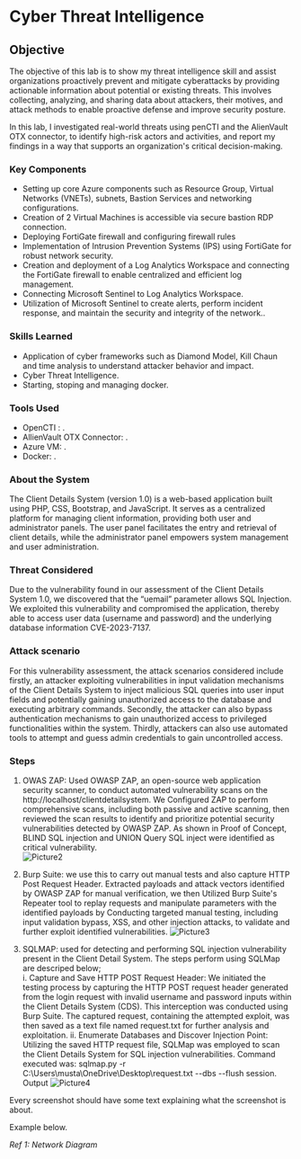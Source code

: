 # Cyber Threat Intelligence

## Objective

The objective of this lab is to show my threat intelligence skill and assist organizations proactively prevent and mitigate cyberattacks by providing actionable information about potential or existing threats. This involves collecting, analyzing, and sharing data about attackers, their motives, and attack methods to enable proactive defense and improve security posture. 

In this lab, I investigated real-world threats using penCTI and the AlienVault OTX connector, to identify high-risk actors and activities, and report my findings in a way that supports an organization's critical decision-making.

### Key Components
- Setting up core Azure components such as Resource Group, Virtual Networks (VNETs), subnets, Bastion Services and networking configurations.
- Creation of 2 Virtual Machines is accessible via secure bastion RDP connection.
- Deploying FortiGate firewall and configuring firewall rules
- Implementation of Intrusion Prevention Systems (IPS) using FortiGate for robust network security.
- Creation and deployment of a Log Analytics Workspace and connecting the FortiGate firewall to enable centralized and efficient log management.
- Connecting Microsoft Sentinel to Log Analytics Workspace.
- Utilization of Microsoft Sentinel to create alerts, perform incident response, and maintain the security and integrity of the network..

### Skills Learned

- Application of cyber frameworks such as Diamond Model, Kill Chaun and time analysis to understand attacker behavior and impact.
- Cyber Threat Intelligence.
- Starting, stoping and managing docker.

### Tools Used
- OpenCTI : .
- AllienVault OTX Connector: .
- Azure VM: .
- Docker: .

### About the System
The Client Details System (version 1.0) is a web-based application built using PHP, CSS, Bootstrap, and JavaScript. It serves as a centralized platform for managing client information, providing both user and administrator panels. The user panel facilitates the entry and retrieval of client details, while the administrator panel empowers system management and user administration.

### Threat Considered
Due to the vulnerability found in our assessment of the Client Details System 1.0, we discovered that the “uemail” parameter allows SQL Injection. We exploited this vulnerability and compromised the application, thereby able to access user data (username and password) and the underlying database information CVE-2023-7137.     

### Attack scenario
For this vulnerability assessment, the attack scenarios considered include firstly, an attacker exploiting vulnerabilities in input validation mechanisms of the Client Details System to inject malicious SQL queries into user input fields and potentially gaining unauthorized access to the database and executing arbitrary commands. Secondly, the attacker can also bypass authentication mechanisms to gain unauthorized access to privileged functionalities within the system. Thirdly, attackers can also use automated tools to attempt and guess admin credentials to gain uncontrolled access.

### Steps
1. OWAS ZAP: Used OWASP ZAP, an open-source web application security scanner, to conduct automated vulnerability scans on the http://localhost/clientdetailsystem. We Configured ZAP to perform comprehensive scans, including both passive and active scanning, then reviewed the scan results to identify and prioritize potential security vulnerabilities detected by OWASP ZAP. As shown in Proof of Concept, BLIND SQL injection and UNION Query SQL inject were identified as critical vulnerability.  
![Picture2](https://github.com/user-attachments/assets/8c621698-fb08-40e9-bbab-f3403fe1b5df)

2. Burp Suite: we use this to carry out manual tests and also capture HTTP Post Request Header. Extracted payloads and attack vectors identified by OWASP ZAP for manual verification, we then Utilized Burp Suite's Repeater tool to replay requests and manipulate parameters with the identified payloads by Conducting targeted manual testing, including input validation bypass, XSS, and other injection attacks, to validate and further exploit identified vulnerabilities.
![Picture3](https://github.com/user-attachments/assets/6f51cdcb-d689-422a-aaf0-888ef4dcb94d)

3. SQLMAP: used for detecting and performing SQL injection vulnerability present in the Client Detail System. The steps perform using SQLMap are descriped below; <br>
   i. Capture and Save HTTP POST Request Header: We initiated the testing process by          capturing the HTTP POST request header generated from the login request with            invalid username and password inputs within the Client Details System (CDS).            This interception was conducted using Burp Suite. The captured request,                 containing the attempted exploit, was then saved as a text file named request.txt       for further analysis and exploitation.
 ii.  Enumerate Databases and Discover Injection Point: Utilizing the saved HTTP              request file, SQLMap was employed to scan the Client Details System for SQL             injection vulnerabilities. Command executed was:
   sqlmap.py -r C:\Users\musta\OneDrive\Desktop\request.txt --dbs --flush     session.
                            Output
   ![Picture4](https://github.com/user-attachments/assets/d481269c-870d-4319-b7cf-2becb942f468)




Every screenshot should have some text explaining what the screenshot is about.

Example below.

*Ref 1: Network Diagram*
